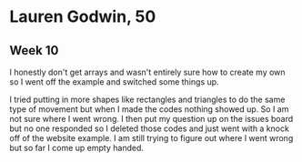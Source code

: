<h1>Lauren Godwin, 50</h1>
<h2>Week 10</h2>

<p>I honestly don't get arrays and wasn't entirely sure how to create my own so I went off the example and switched some things up.</p>
<p>I tried putting in more shapes like rectangles and triangles to do the same type of movement but when I made the codes nothing showed up. So I am not sure where I went wrong. I then put my question up on the issues board but no one responded so I deleted those codes and just went with a knock off of the website example. I am still trying to figure out where I went wrong but so far I come up empty handed.</p>
